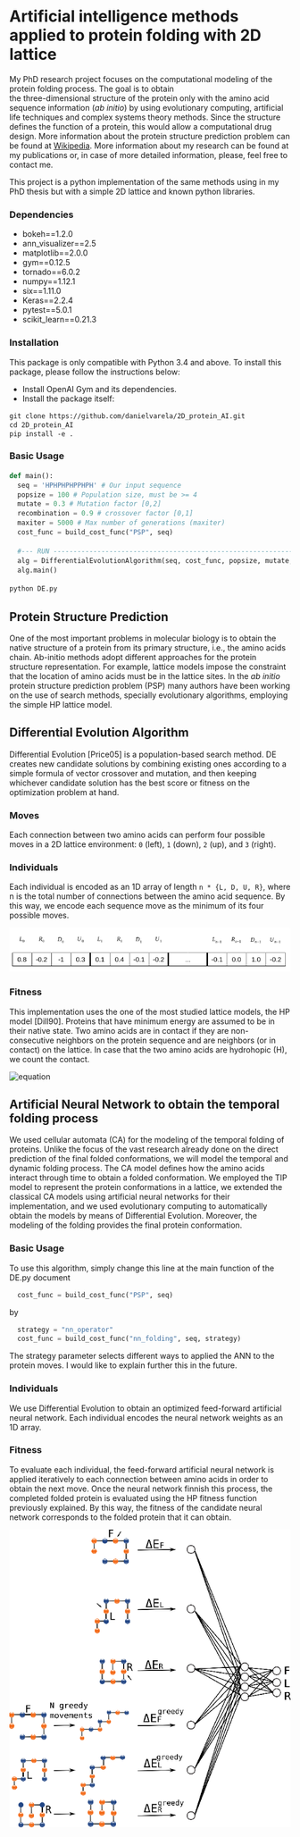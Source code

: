 # Artificial intelligence methods applied to protein folding with 2D lattice

My PhD research project focuses on the computational modeling of the protein folding process. The goal is to obtain  
the three-dimensional structure of the protein only with the amino acid  sequence information (*ab initio*) by using evolutionary computing, artificial life techniques and complex systems theory methods. Since the structure defines the function of a protein, this would allow a computational drug design. More information about the protein structure prediction problem can be found at [Wikipedia](https://en.wikipedia.org/wiki/Protein_structure_prediction). More information about my research can be found at my publications or, in case of more detailed information, please, feel free to contact me.

This project is a python implementation of the same methods using in my PhD thesis but with a simple 2D lattice and known python libraries.

### Dependencies

* bokeh==1.2.0
* ann_visualizer==2.5
* matplotlib==2.0.0
* gym==0.12.5
* tornado==6.0.2
* numpy==1.12.1
* six==1.11.0
* Keras==2.2.4
* pytest==5.0.1
* scikit_learn==0.21.3

### Installation
This package is only compatible with Python 3.4 and above. To install this package, please follow the instructions below:

* Install OpenAI Gym and its dependencies.
* Install the package itself:

```
git clone https://github.com/danielvarela/2D_protein_AI.git
cd 2D_protein_AI
pip install -e .
```

### Basic Usage

```python
def main():  
  seq = 'HPHPHPHPPHPH' # Our input sequence  
  popsize = 100 # Population size, must be >= 4   	
  mutate = 0.3 # Mutation factor [0,2]   
  recombination = 0.9 # crossover factor [0,1]
  maxiter = 5000 # Max number of generations (maxiter)
  cost_func = build_cost_func("PSP", seq)
  
  #--- RUN ------------------------------------------------------------------+
  alg = DifferentialEvolutionAlgorithm(seq, cost_func, popsize, mutate, recombination, maxiter)
  alg.main()

python DE.py
```


## Protein Structure Prediction

One of the most important problems in molecular biology is to obtain the native structure of a protein from its primary structure, i.e., the amino acids chain. Ab-initio methods adopt different approaches for the protein structure representation. For example, lattice models impose the constraint that the location of amino acids must be in the lattice sites. In the *ab initio* protein structure prediction problem (PSP) many authors have been working on the use of search methods, specially evolutionary algorithms, employing the simple HP lattice model.


## Differential Evolution Algorithm

Differential Evolution [Price05] is a population-based search method. DE creates new candidate solutions by combining existing ones according to a simple formula of vector crossover and mutation, and then keeping whichever candidate solution has the best score or fitness on the optimization problem at hand. 


### Moves

Each connection between two amino acids can perform four possible moves in a 2D lattice environment:  `0`  (left),  `1`  (down),  `2`  (up), and  `3`  (right). 

### Individuals

Each individual is encoded as an 1D array of length `n * {L, D, U, R}`, where n is the total number of connections between the amino acid sequence. By this way, we encode each sequence move as the minimum of its four possible moves.

![img](https://github.com/danielvarela/2D_protein_AI/blob/master/images/individual_encoding.png)

### Fitness

This implementation uses the one of the most studied lattice models, the HP model [Dill90]. Proteins that have minimum energy are assumed to be in their native state. Two amino acids are in contact if they are non-consecutive neighbors on the protein sequence and are neighbors (or in contact) on the lattice. In case that the two amino acids are hydrohopic (H), we count the contact.

![equation](https://latex.codecogs.com/gif.latex?E&space;=&space;\sum_{i&space;<&space;j&space;&space;1}&space;c_{ij}&space;\cdot&space;e_{ij})

## Artificial Neural Network to obtain the temporal folding process

We used cellular automata (CA) for the modeling of the temporal folding of proteins. Unlike the focus of the vast research already done on the direct prediction of the final folded conformations, we will model the temporal and dynamic folding process. The CA model defines how the amino acids interact through time to obtain a folded conformation. We employed the TIP model to represent the protein conformations in a lattice, we extended the classical CA models using artificial neural networks for their implementation, and we used evolutionary computing to automatically obtain the models by means of Differential Evolution. Moreover, the modeling of the folding provides the final protein conformation.

### Basic Usage

To use this algorithm, simply change this line at the main function of the DE.py document

```python
  cost_func = build_cost_func("PSP", seq)
```
by

```python
  strategy = "nn_operator"
  cost_func = build_cost_func("nn_folding", seq, strategy)
```

The strategy parameter selects different ways to applied the ANN to the protein moves. I would like to explain further this in the future.

### Individuals

We use Differential Evolution to obtain an optimized feed-forward artificial neural network. Each individual encodes the neural network weights as an 1D array.

### Fitness

To evaluate each individual, the feed-forward artificial neural network is applied iteratively to each connection between amino acids in order to obtain the next move. Once the neural network finnish this process, the completed folded protein is evaluated using the HP fitness function previously explained. By this way, the fitness of the candidate neural network corresponds to the folded protein that it can obtain.

![ann_folding](https://github.com/danielvarela/2D_protein_AI/blob/master/images/figure_ann.png)

